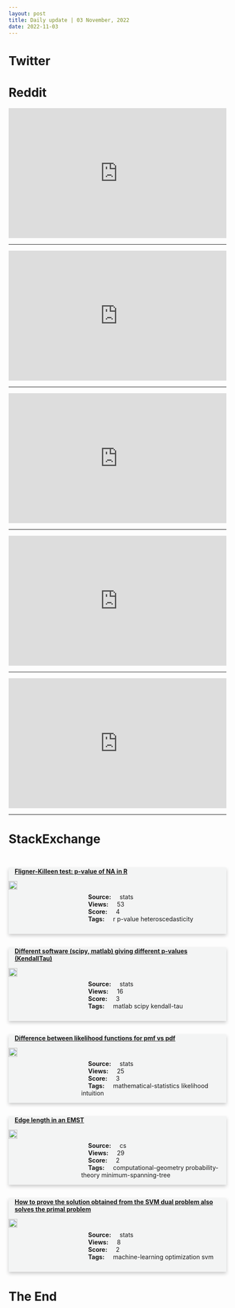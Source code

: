 ```yaml
---
layout: post
title: Daily update | 03 November, 2022
date: 2022-11-03
---
```


<script async src="https://platform.twitter.com/widgets.js" charset="utf-8"></script>


<script src='https://storage.ko-fi.com/cdn/scripts/overlay-widget.js'></script>
<script>
  kofiWidgetOverlay.draw('themldojo', {
    'type': 'floating-chat',
    'floating-chat.donateButton.text': 'Support me',
    'floating-chat.donateButton.background-color': '#f45d22',
    'floating-chat.donateButton.text-color': '#fff'
  });
</script>

# Twitter 

<blockquote class="twitter-tweet"><a href="https://twitter.com/iFireMonkey/status/1587820860043399170"></a></blockquote>

<blockquote class="twitter-tweet"><a href="https://twitter.com/Sauain/status/1587692586864726018"></a></blockquote>

<blockquote class="twitter-tweet"><a href="https://twitter.com/BeschlossDC/status/1587773248757964805"></a></blockquote>

<blockquote class="twitter-tweet"><a href="https://twitter.com/KirkDBorne/status/1587679418117677056"></a></blockquote>

<blockquote class="twitter-tweet"><a href="https://twitter.com/avikumart_/status/1587678400776269824"></a></blockquote>

<blockquote class="twitter-tweet"><a href="https://twitter.com/ylecun/status/1587850232649449475"></a></blockquote>

<blockquote class="twitter-tweet"><a href="https://twitter.com/ylecun/status/1587764549402431490"></a></blockquote>

<blockquote class="twitter-tweet"><a href="https://twitter.com/ylecun/status/1587768196785913858"></a></blockquote>

<blockquote class="twitter-tweet"><a href="https://twitter.com/ylecun/status/1587762722732736513"></a></blockquote>

<blockquote class="twitter-tweet"><a href="https://twitter.com/karpathy/status/1587920309587304451"></a></blockquote>

# Reddit 

<iframe id="reddit-embed" src="https://www.redditmedia.com/r/MachineLearning/comments/yjryrd/n_adversarial_policies_beat_professionallevel_go?ref_source=embed&amp;ref=share&amp;embed=true" sandbox="allow-scripts allow-same-origin allow-popups" style="border: none;" height="300" width="100%" scrolling="yes"></iframe>
<hr style="width:100%;text-align:left;margin-left:0">
<iframe id="reddit-embed" src="https://www.redditmedia.com/r/datascience/comments/yjtx83/in_what_ways_is_abstract_algebra_related_to?ref_source=embed&amp;ref=share&amp;embed=true" sandbox="allow-scripts allow-same-origin allow-popups" style="border: none;" height="300" width="100%" scrolling="yes"></iframe>
<hr style="width:100%;text-align:left;margin-left:0">
<iframe id="reddit-embed" src="https://www.redditmedia.com/r/dataengineering/comments/ykbcfo/book_club_fundamentals_of_data_engineering_by_joe?ref_source=embed&amp;ref=share&amp;embed=true" sandbox="allow-scripts allow-same-origin allow-popups" style="border: none;" height="300" width="100%" scrolling="yes"></iframe>
<hr style="width:100%;text-align:left;margin-left:0">
<iframe id="reddit-embed" src="https://www.redditmedia.com/r/datasets/comments/yk0o85/broken_mcdonalds_ice_cream_machines_worldwide?ref_source=embed&amp;ref=share&amp;embed=true" sandbox="allow-scripts allow-same-origin allow-popups" style="border: none;" height="300" width="100%" scrolling="yes"></iframe>
<hr style="width:100%;text-align:left;margin-left:0">
<iframe id="reddit-embed" src="https://www.redditmedia.com/r/statistics/comments/yjt95c/q_if_you_had_35_years_to_prep_for_a_phd_stats?ref_source=embed&amp;ref=share&amp;embed=true" sandbox="allow-scripts allow-same-origin allow-popups" style="border: none;" height="300" width="100%" scrolling="yes"></iframe>
<hr style="width:100%;text-align:left;margin-left:0">

<style>
.card {
box-shadow: 0 4px 8px 0 rgba(0,0,0,0.2);
transition: 0.3s;
width: 100%;
background-color: #F3F4F4;
}
p{
    margin-left:  3em;
    padding-top: 1em;
}
.part2{
    display: grid;
    grid-template-columns: 1fr 3fr;
}
h4{
    margin: 1em;
}

.card:hover {
box-shadow: 0 8px 16px 0 rgba(0,0,0,0.2);
}
b {
padding: 2px 16px;
}
</style>
  
# StackExchange 


  <br>
  <div class="card">
  <h4><a href='https://stats.stackexchange.com/questions/594391/fligner-killeen-test-p-value-of-na-in-r'>Fligner-Killeen test: p-value of NA in R</a></h4> 
  <div class="part2">
      <img src="https://cdn.sstatic.net/Sites/stats/Img/apple-touch-icon@2.png?v=344f57aa10cc" alt="Img missing!" style="width:40%">
      <p><b>Source:</b> stats<br><b>Views:</b> 53<br><b>Score:</b> 4<br><b>Tags:</b> <span class="badge badge-dark">r</span> <span class="badge badge-dark">p-value</span> <span class="badge badge-dark">heteroscedasticity</span></p> 
  </div>
  </div>
      
  <br>
  <div class="card">
  <h4><a href='https://stats.stackexchange.com/questions/594420/different-software-scipy-matlab-giving-different-p-values-kendalltau'>Different software (scipy, matlab) giving different p-values (KendallTau)</a></h4> 
  <div class="part2">
      <img src="https://cdn.sstatic.net/Sites/stats/Img/apple-touch-icon@2.png?v=344f57aa10cc" alt="Img missing!" style="width:40%">
      <p><b>Source:</b> stats<br><b>Views:</b> 16<br><b>Score:</b> 3<br><b>Tags:</b> <span class="badge badge-dark">matlab</span> <span class="badge badge-dark">scipy</span> <span class="badge badge-dark">kendall-tau</span></p> 
  </div>
  </div>
      
  <br>
  <div class="card">
  <h4><a href='https://stats.stackexchange.com/questions/594348/difference-between-likelihood-functions-for-pmf-vs-pdf'>Difference between likelihood functions for pmf vs pdf</a></h4> 
  <div class="part2">
      <img src="https://cdn.sstatic.net/Sites/stats/Img/apple-touch-icon@2.png?v=344f57aa10cc" alt="Img missing!" style="width:40%">
      <p><b>Source:</b> stats<br><b>Views:</b> 25<br><b>Score:</b> 3<br><b>Tags:</b> <span class="badge badge-dark">mathematical-statistics</span> <span class="badge badge-dark">likelihood</span> <span class="badge badge-dark">intuition</span></p> 
  </div>
  </div>
      
  <br>
  <div class="card">
  <h4><a href='https://cs.stackexchange.com/questions/155129/edge-length-in-an-emst'>Edge length in an EMST</a></h4> 
  <div class="part2">
      <img src="https://cdn.sstatic.net/Sites/cs/Img/apple-touch-icon@2.png?v=324a3e0c2b03" alt="Img missing!" style="width:40%">
      <p><b>Source:</b> cs<br><b>Views:</b> 29<br><b>Score:</b> 2<br><b>Tags:</b> <span class="badge badge-dark">computational-geometry</span> <span class="badge badge-dark">probability-theory</span> <span class="badge badge-dark">minimum-spanning-tree</span></p> 
  </div>
  </div>
      
  <br>
  <div class="card">
  <h4><a href='https://stats.stackexchange.com/questions/594431/how-to-prove-the-solution-obtained-from-the-svm-dual-problem-also-solves-the-pri'>How to prove the solution obtained from the SVM dual problem also solves the primal problem</a></h4> 
  <div class="part2">
      <img src="https://cdn.sstatic.net/Sites/stats/Img/apple-touch-icon@2.png?v=344f57aa10cc" alt="Img missing!" style="width:40%">
      <p><b>Source:</b> stats<br><b>Views:</b> 8<br><b>Score:</b> 2<br><b>Tags:</b> <span class="badge badge-dark">machine-learning</span> <span class="badge badge-dark">optimization</span> <span class="badge badge-dark">svm</span></p> 
  </div>
  </div>
      
# The End